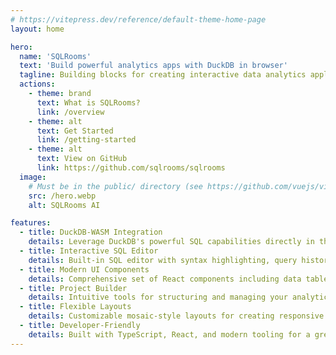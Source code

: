 ```yaml
---
# https://vitepress.dev/reference/default-theme-home-page
layout: home

hero:
  name: 'SQLRooms'
  text: 'Build powerful analytics apps with DuckDB in browser'
  tagline: Building blocks for creating interactive data analytics applications powered by DuckDB-WASM
  actions:
    - theme: brand
      text: What is SQLRooms?
      link: /overview
    - theme: alt
      text: Get Started
      link: /getting-started
    - theme: alt
      text: View on GitHub
      link: https://github.com/sqlrooms/sqlrooms
  image:
    # Must be in the public/ directory (see https://github.com/vuejs/vitepress/issues/4097#issuecomment-2261203743)
    src: /hero.webp
    alt: SQLRooms AI

features:
  - title: DuckDB-WASM Integration
    details: Leverage DuckDB's powerful SQL capabilities directly in the browser with WebAssembly, enabling fast data processing without a backend
  - title: Interactive SQL Editor
    details: Built-in SQL editor with syntax highlighting, query history, and real-time results visualization
  - title: Modern UI Components
    details: Comprehensive set of React components including data tables, layouts, and visualization tools for building beautiful analytics interfaces
  - title: Project Builder
    details: Intuitive tools for structuring and managing your analytics projects, with support for multiple data sources and queries
  - title: Flexible Layouts
    details: Customizable mosaic-style layouts for creating responsive and user-friendly analytics dashboards
  - title: Developer-Friendly
    details: Built with TypeScript, React, and modern tooling for a great developer experience
---
```

